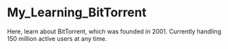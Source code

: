 # My_Learning_BitTorrent
Here, learn about BitTorrent, which was founded in 2001. Currently handling 150 million active users at any time.
